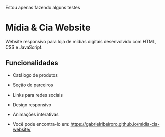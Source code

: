 Estou apenas fazendo alguns testes

# Mídia & Cia Website

Website responsivo para loja de mídias digitais desenvolvido com HTML, CSS e JavaScript.

## Funcionalidades

- Catálogo de produtos
- Seção de parceiros
- Links para redes sociais
- Design responsivo
- Animações interativas

- Você pode encontra-lo em: https://gabrielribeiroro.github.io/midia-cia-website/
